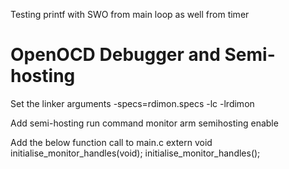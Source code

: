 Testing printf with SWO
from main loop as well from timer

OpenOCD Debugger and Semi-hosting
======================================
Set the linker arguments 
-specs=rdimon.specs -lc -lrdimon

Add semi-hosting run command
monitor arm semihosting enable 

Add the below function call to main.c 
extern void initialise_monitor_handles(void);
initialise_monitor_handles();
